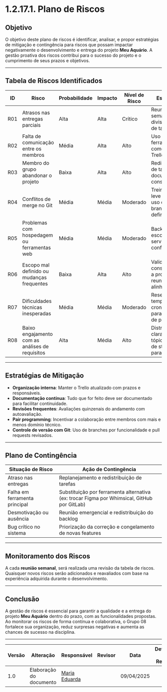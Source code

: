 # 1.2.17.1. Plano de Riscos

## Objetivo

O objetivo deste plano de riscos é identificar, analisar, e propor estratégias de mitigação e contingência para riscos que possam impactar negativamente o desenvolvimento e entrega do projeto **Meu Aquário**. A gestão proativa dos riscos contribui para o sucesso do projeto e o cumprimento de seus prazos e objetivos.

---

## Tabela de Riscos Identificados

| ID | Risco | Probabilidade | Impacto | Nível de Risco | Estratégia | Responsável |
|----|-------|----------------|---------|----------------|------------|-------------|
| R01 | Atrasos nas entregas parciais | Alta | Alta | Crítico | Reuniões semanais e divisão clara de tarefas | Líder do grupo |
| R02 | Falta de comunicação entre os membros | Média | Alta | Alto | Uso de ferramentas como Discord, Trello e GitHub | Todos os membros |
| R03 | Membro do grupo abandonar o projeto | Baixa | Alta | Alto | Redistribuição de tarefas e documentação constante | Líder e professor(a) |
| R04 | Conflitos de merge no Git | Média | Média | Moderado | Treinamento leve em Git e uso de branches bem definidos | Devs responsáveis |
| R05 | Problemas com hospedagem ou ferramentas web | Média | Média | Moderado | Backup local e escolha de serviços confiáveis | Responsável técnico |
| R06 | Escopo mal definido ou mudanças frequentes | Baixa | Alta | Alto | Validação constante com a professora e reuniões de alinhamento | PO / responsável pelos requisitos |
| R07 | Dificuldades técnicas inesperadas | Média | Média | Moderado | Reservar tempo no cronograma para resolução de problemas | Todos |
| R08 | Baixo engajamento com as análises de requisitos | Alta | Média | Alto | Distribuição clara dos tópicos e uso de storytelling para motivar | Grupo todo |

---

## Estratégias de Mitigação

- **Organização interna**: Manter o Trello atualizado com prazos e responsáveis.
- **Documentação contínua**: Tudo que for feito deve ser documentado para facilitar continuidade.
- **Revisões frequentes**: Avaliações quinzenais do andamento com autoavaliação.
- **Pair programming**: Incentivar a colaboração entre membros com mais e menos domínio técnico.
- **Controle de versão com Git**: Uso de branches por funcionalidade e pull requests revisados.

---

## Plano de Contingência

| Situação de Risco | Ação de Contingência |
|-------------------|----------------------|
| Atraso nas entregas | Replanejamento e redistribuição de tarefas |
| Falha em ferramenta principal | Substituição por ferramenta alternativa (ex: trocar Figma por Whimsical, GitHub por GitLab) |
| Desmotivação ou ausência | Reunião emergencial e redistribuição do backlog |
| Bug crítico no sistema | Priorização da correção e congelamento de novas features |

---

## Monitoramento dos Riscos

A cada **reunião semanal**, será realizada uma revisão da tabela de riscos. Quaisquer novos riscos serão adicionados e reavaliados com base na experiência adquirida durante o desenvolvimento.

---

## Conclusão

A gestão de riscos é essencial para garantir a qualidade e a entrega do projeto **Meu Aquário** dentro do prazo, com as funcionalidades propostas. Ao monitorar os riscos de forma contínua e colaborativa, o Grupo 08 fortalece sua organização, reduz surpresas negativas e aumenta as chances de sucesso na disciplina.

---

| Versão | Alteração                  | Responsável     | Revisor | Data       | Detalhes da Revisão                          |
|--------|----------------------------|-----------------|---------|------------|----------------------------------------------|
| 1.0    | Elaboração do documento    | [Maria Eduarda](https://github.com/DudaV228) |         | 09/04/2025 |  |

